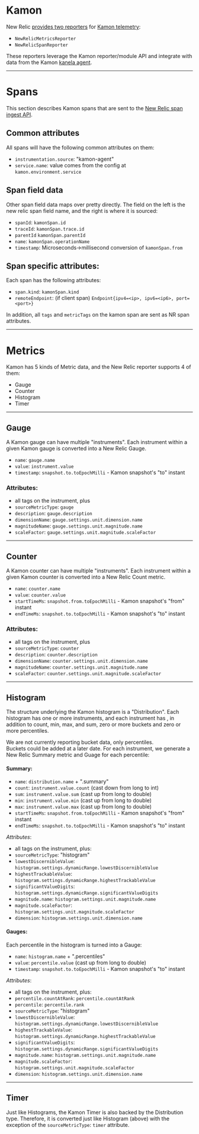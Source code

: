 # Kamon 

New Relic [provides two reporters](https://github.com/newrelic/kamon-newrelic-reporter) 
for [Kamon telemetry](https://kamon.io/):
* `NewRelicMetricsReporter`
* `NewRelicSpanReporter`

These reporters leverage the Kamon reporter/module API and integrate with
data from the Kamon [kanela agent](https://github.com/kamon-io/kanela).

---
# Spans

This section describes Kamon spans that are sent to the 
[New Relic span ingest API](https://docs.newrelic.com/docs/understand-dependencies/distributed-tracing/trace-api/introduction-trace-api).

## Common attributes

All spans will have the following common attributes on them:
* `instrumentation.source`: "kamon-agent"
* `service.name`: value comes from the config at `kamon.environment.service`

## Span field data

Other span field data maps over pretty directly.  The field on the left is the new relic
span field name, and the right is where it is sourced:

* `spanId`: `kamonSpan.id`
* `traceId`: `kamonSpan.trace.id`
* `parentId` `kamonSpan.parentId`
* `name`: `kamonSpan.operationName`
* `timestamp`: Microseconds->millisecond conversion of `kamonSpan.from`

## Span specific attributes:

Each span has the following attributes:

* `span.kind`: `kamonSpan.kind`
* `remoteEndpoint`: (if client span) `Endpoint{ipv4=<ip>, ipv6=<ip6>, port=<port>}`

In addition, all `tags` and `metricTags` on the kamon span are sent as NR span attributes.

---
# Metrics

Kamon has 5 kinds of Metric data, and the New Relic reporter supports 4 of them:

* Gauge
* Counter
* Histogram
* Timer

---
## Gauge

A Kamon gauge can have multiple "instruments". Each instrument within a given Kamon gauge
is converted into a New Relic Gauge.

* `name`: `gauge.name`
* `value`: `instrument.value`
* `timestamp`: `snapshot.to.toEpochMilli` - Kamon snapshot's "to" instant 

### Attributes:
* all tags on the instrument, plus
* `sourceMetricType`: `gauge`
* `description`: `gauge.description`
* `dimensionName`: `gauge.settings.unit.dimension.name`
* `magnitudeName`: `gauge.settings.unit.magnitude.name`
* `scaleFactor`: `gauge.settings.unit.magnitude.scaleFactor`

---
## Counter

A Kamon counter can have multiple "instruments". Each instrument within a given Kamon counter
is converted into a New Relic Count metric.

* `name`: `counter.name`
* `value`: `counter.value`
* `startTimeMs`: `snapshot.from.toEpochMilli` - Kamon snapshot's "from" instant
* `endTimeMs`: `snapshot.to.toEpochMilli` - Kamon snapshot's "to" instant

### Attributes:

* all tags on the instrument, plus
* `sourceMetricType`: `counter`
* `description`: `counter.description`
* `dimensionName`: `counter.settings.unit.dimension.name`
* `magnitudeName`: `counter.settings.unit.magnitude.name`
* `scaleFactor`: `counter.settings.unit.magnitude.scaleFactor`

---
## Histogram

The structure underlying the Kamon histogram is a "Distribution".
Each histogram has one or more instruments, and each instrument has 
, in addition to count, min, max, and sum, zero or more buckets and 
zero or more percentiles.

We are not currently reporting bucket data, only percentiles.  
Buckets could be added at a later date.  For each instrument, we generate
a New Relic Summary metric and Guage for each percentile:

#### Summary:
* `name`: `distribution.name` + ".summary"
* `count`: `instrument.value.count` (cast down from long to int)
* `sum`: `instrument.value.sum` (cast up from long to double)
* `min`: `instrument.value.min` (cast up from long to double)
* `max`: `instrument.value.max` (cast up from long to double)
* `startTimeMs`: `snapshot.from.toEpochMilli` - Kamon snapshot's "from" instant
* `endTimeMs`: `snapshot.to.toEpochMilli` - Kamon snapshot's "to" instant

*Attributes*:
* all tags on the instrument, plus:
* `sourceMetricType`: "histogram"
* `lowestDiscernibleValue`: `histogram.settings.dynamicRange.lowestDiscernibleValue`
* `highestTrackableValue`: `histogram.settings.dynamicRange.highestTrackableValue`
* `significantValueDigits`: `histogram.settings.dynamicRange.significantValueDigits`
* `magnitude.name`: `histogram.settings.unit.magnitude.name`
* `magnitude.scaleFactor`: `histogram.settings.unit.magnitude.scaleFactor`
* `dimension`: `histogram.settings.unit.dimension.name`

#### Gauges: 

Each percentile in the histogram is turned into a Gauge:

* `name`: `histogram.name` + ".percentiles"
* `value`: `percentile.value` (cast up from long to double)
* `timestamp`: `snapshot.to.toEpochMilli` - Kamon snapshot's "to" instant 

*Attributes*:
* all tags on the instrument, plus:
* `percentile.countAtRank`: `percentile.countAtRank`
* `percentile`: `percentile.rank`
* `sourceMetricType`: "histogram"
* `lowestDiscernibleValue`: `histogram.settings.dynamicRange.lowestDiscernibleValue`
* `highestTrackableValue`: `histogram.settings.dynamicRange.highestTrackableValue`
* `significantValueDigits`: `histogram.settings.dynamicRange.significantValueDigits`
* `magnitude.name`: `histogram.settings.unit.magnitude.name`
* `magnitude.scaleFactor`: `histogram.settings.unit.magnitude.scaleFactor`
* `dimension`: `histogram.settings.unit.dimension.name`

---
## Timer

Just like Histograms, the Kamon Timer is also backed by the Distribution 
type.  Therefore, it is converted just like Histogram (above) with the 
exception of the `sourceMetricType`: `timer` attribute.
